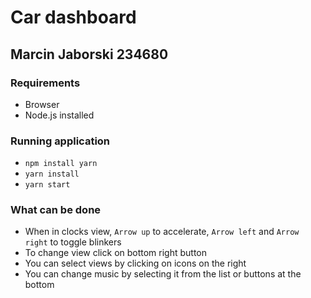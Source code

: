 # Car dashboard
## Marcin Jaborski 234680

### Requirements
- Browser
- Node.js installed

### Running application
- `npm install yarn`
- `yarn install`
- `yarn start`

### What can be done
- When in clocks view, `Arrow up` to accelerate, `Arrow left` and `Arrow right` to toggle blinkers
- To change view click on bottom right button
- You can select views by clicking on icons on the right
- You can change music by selecting it from the list or buttons at the bottom
